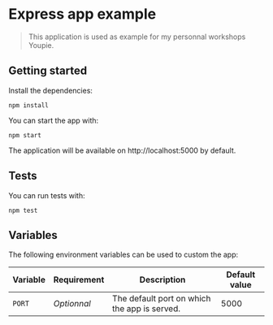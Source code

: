 # Express app example

> This application is used as example for my personnal workshops Youpie.

## Getting started

Install the dependencies:
```
npm install
```

You can start the app with:
```
npm start
```

The application will be available on http://localhost:5000 by default.

## Tests

You can run tests with:
```
npm test
```

## Variables

The following environment variables can be used to custom the app:

| Variable | Requirement | Description                                  | Default value |
| -------- | ----------- | -------------------------------------------- | ------------- |
| `PORT`   | *Optionnal* | The default port on which the app is served. | 5000          |
